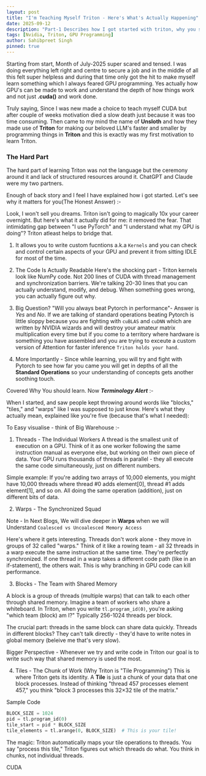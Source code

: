 ```yaml
---
layout: post
title: "I'm Teaching Myself Triton - Here's What's Actually Happening"
date: 2025-09-12
description: "Part-1 Describes how I got started with triton, why you should and How to get started"
tags: [Nvidia, Triton, GPU Programming]
author: Sahibpreet Singh
pinned: true
---
```

Starting from start, Month of July-2025 super scared and tensed. I was doing everything left right and centre to secure a job and in the middle of all this felt super helpless and during that time only got the hit to make myself learn something which I always feared GPU programming. Yes actually how GPU's can be made to work and understand the depth of how things work and not just **.cuda()** and work done.

Truly saying, Since I was new made a choice to teach myself CUDA but after couple of weeks motivation died a slow death just because it was too time consuming. Then came to my mind the name of **Unsloth** and how they made use of **Triton** for making our beloved LLM's faster and smaller by programming things in **Triton** and this is exactly was my first motivation to learn Triton.

### The Hard Part
The hard part of learning Triton was not the language but the ceremony around it and lack of structured resources around it. ChatGPT and Claude were my two partners.

Enough of back story and I feel I have explained how i got started. Let's see why it matters for you(The Honest Answer) :-

Look, I won't sell you dreams. Triton isn't going to magically 10x your career overnight. But here's what it actually did for me: it removed the fear. That intimidating gap between "I use PyTorch" and "I understand what my GPU is doing"? Triton atleast helps to bridge that.

1. It allows you to write custom fucntions a.k.a `Kernels` and you can check and control certain aspects of your GPU and prevent it from sitting IDLE for most of the time.
2. The Code Is Actually Readable
Here's the shocking part - Triton kernels look like NumPy code. Not 200 lines of CUDA with thread management and synchronization barriers. We're talking 20-30 lines that you can actually understand, modify, and debug. When something goes wrong, you can actually figure out why.
3. Big Question? "Will you always beat Pytorch in performance"- Answer is *Yes* and *No*. If we are talking of standard operations beating Pytorch is little sloppy because you are fighting with `cuBLAS` and `cuDNN` which are written by NVIDIA wizards and will destroy your amateur matrix multiplication every time but if you come to a territory where hardware is something you have assembled and you are trying to exceute a custom version of Attention for faster inference `Triton holds your hand`.

4. More Importantly - Since while learning, you will try and fight with Pytorch to see how far you came you will get in depths of all the **Standard Operations** so your understanding of concepts gets another soothing touch.

Covered Why You should learn. Now  ***Terminology Alert*** :-

When I started, and saw people kept throwing around words like "blocks," "tiles," and "warps" like I was supposed to just know. Here's what they actually mean, explained like you're five (because that's what I needed):

To Easy visualise - think of Big Warehouse :-

1. Threads - The Individual Workers
A thread is the smallest unit of execution on a GPU. Think of it as one worker following the same instruction manual as everyone else, but working on their own piece of data. 
Your GPU runs thousands of threads in parallel - they all execute the same code simultaneously, just on different numbers.

Simple example: If you're adding two arrays of 10,000 elements, you might have 10,000 threads where thread #0 adds element[0], thread #1 adds element[1], and so on. All doing the same operation (addition), just on different bits of data.

2. Warps - The Synchronized Squad 

Note - In Next Blogs, We will dive deeper in **Warps** when we will Understand `Coalesced vs Uncoalesced Memory Access`

Here's where it gets interesting. Threads don't work alone - they move in groups of 32 called "warps." Think of it like a rowing team - all 32 threads in a warp execute the same instruction at the same time. They're perfectly synchronized. If one thread in a warp takes a different code path (like in an if-statement), the others wait. This is why branching in GPU code can kill performance.

3. Blocks - The Team with Shared Memory

A block is a group of threads (multiple warps) that can talk to each other through shared memory. Imagine a team of workers who share a whiteboard. In Triton, when you write `tl.program_id(0)`, you're asking "which team (block) am I?" Typically 256-1024 threads per block.

The crucial part: threads in the same block can share data quickly. Threads in different blocks? They can't talk directly - they'd have to write notes in global memory (beleive me that's very slow).

Bigger Perspective - Whenever we try and write code in Triton our goal is to write such way that shared memory is used the most.

4. Tiles - The Chunk of Work (Why Triton is "Tile Programming")
This is where Triton gets its identity. A **Tile** is just a chunk of your data that one block processes. Instead of thinking "thread 457 processes element 457," you think "block 3 processes this 32×32 tile of the matrix."

Sample Code
```python
BLOCK_SIZE = 1024
pid = tl.program_id(0)
tile_start = pid * BLOCK_SIZE
tile_elements = tl.arange(0, BLOCK_SIZE)  # This is your tile!
```
The magic: Triton automatically maps your tile operations to threads. You say "process this tile," Triton figures out which threads do what. You think in chunks, not individual threads.

CUDA 